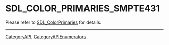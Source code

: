 # SDL_COLOR_PRIMARIES_SMPTE431

Please refer to [SDL_ColorPrimaries](SDL_ColorPrimaries) for details.

----
[CategoryAPI](CategoryAPI), [CategoryAPIEnumerators](CategoryAPIEnumerators)

